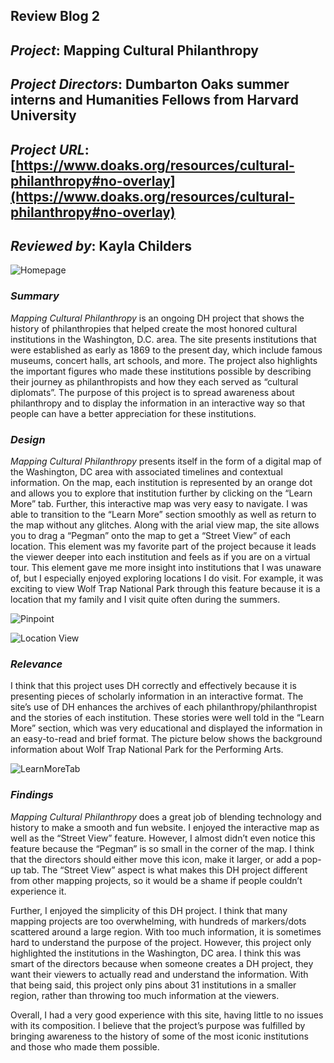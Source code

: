 ## Review Blog 2

## *Project*: Mapping Cultural Philanthropy

## *Project Directors*: Dumbarton Oaks summer interns and Humanities Fellows from Harvard University

## *Project URL*: [https://www.doaks.org/resources/cultural-philanthropy#no-overlay](https://www.doaks.org/resources/cultural-philanthropy#no-overlay) 

## *Reviewed by*: Kayla Childers

![Homepage](https://kaylachilders.github.io/KaylaChilBlogs/images/Picture1.jpg)

### *Summary*
*Mapping Cultural Philanthropy* is an ongoing DH project that shows the history of philanthropies that helped create the most honored cultural institutions in the Washington, D.C. area. The site presents institutions that were established as early as 1869 to the present day, which include famous museums, concert halls, art schools, and more. The project also highlights the important figures who made these institutions possible by describing their journey as philanthropists and how they each served as “cultural diplomats”. The purpose of this project is to spread awareness about philanthropy and to display the information in an interactive way so that people can have a better appreciation for these institutions.

### *Design*
*Mapping Cultural Philanthropy* presents itself in the form of a digital map of the Washington, DC area with associated timelines and contextual information. On the map, each institution is represented by an orange dot and allows you to explore that institution further by clicking on the “Learn More” tab. Further, this interactive map was very easy to navigate. I was able to transition to the “Learn More” section smoothly as well as return to the map without any glitches. Along with the arial view map, the site allows you to drag a “Pegman” onto the map to get a “Street View” of each location. This element was my favorite part of the project because it leads the viewer deeper into each institution and feels as if you are on a virtual tour. This element gave me more insight into institutions that I was unaware of, but I especially enjoyed exploring locations I do visit. For example, it was exciting to view Wolf Trap National Park through this feature because it is a location that my family and I visit quite often during the summers.

![Pinpoint](https://kaylachilders.github.io/KaylaChilBlogs/images/pinpoint.png)

![Location View](https://kaylachilders.github.io/KaylaChilBlogs/images/locationview.png)

### *Relevance*
I think that this project uses DH correctly and effectively because it is presenting pieces of scholarly information in an interactive format. The site’s use of DH enhances the archives of each philanthropy/philanthropist and the stories of each institution. These stories were well told in the “Learn More” section, which was very educational and displayed the information in an easy-to-read and brief format. The picture below shows the background information about Wolf Trap National Park for the Performing Arts.

![LearnMoreTab](https://kaylachilders.github.io/KaylaChilBlogs/images/LearnMoreTab.png)

### *Findings*
*Mapping Cultural Philanthropy* does a great job of blending technology and history to make a smooth and fun website. I enjoyed the interactive map as well as the “Street View” feature. However, I almost didn’t even notice this feature because the “Pegman” is so small in the corner of the map. I think that the directors should either move this icon, make it larger, or add a pop-up tab. The “Street View” aspect is what makes this DH project different from other mapping projects, so it would be a shame if people couldn’t experience it.

Further, I enjoyed the simplicity of this DH project. I think that many mapping projects are too overwhelming, with hundreds of markers/dots scattered around a large region. With too much information, it is sometimes hard to understand the purpose of the project. However, this project only highlighted the institutions in the Washington, DC area. I think this was smart of the directors because when someone creates a DH project, they want their viewers to actually read and understand the information. With that being said, this project only pins about 31 institutions in a smaller region, rather than throwing too much information at the viewers. 

Overall, I had a very good experience with this site, having little to no issues with its composition. I believe that the project’s purpose was fulfilled by bringing awareness to the history of some of the most iconic institutions and those who made them possible.





